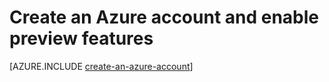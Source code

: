<properties 
	pageTitle="Java create account" 
	description="Create an account on Azure." 
	documentationCenter="java" 
	services="" 
	manager="wpickett" 
	editor="jimbe" 
	authors="rmcmurray"/>

<tags 
	ms.service="multiple" 
	ms.workload="na" 
	ms.tgt_pltfrm="na" 
	ms.devlang="Java" 
	ms.topic="article" 
	ms.date="06/03/2015" 
	ms.author="robmcm"/>

# Create an Azure account and enable preview features

[AZURE.INCLUDE [create-an-azure-account](../includes/create-an-azure-account.md)]
